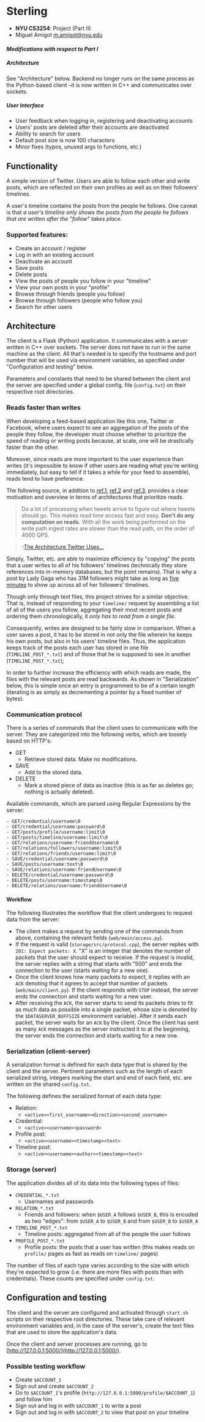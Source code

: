 Sterling
========

- **NYU CS3254**: Project (Part II)
- Miguel Amigot [m.amigot@nyu.edu](m.amigot@nyu.edu)

#### _Modifications with respect to Part I_

##### _Architecture_
See "Architecture" below. Backend no longer runs on the same process as the Python-based client –it is now written in C++ and communicates over sockets.

##### _User Interface_
- User feedback when logging in, registering and deactivating accounts
- Users' posts are deleted after their accounts are deactivated
- Ability to search for users
- Default post size is now 100 characters
- Minor fixes (typos, unused args to functions, etc.)

## Functionality
A simple version of Twitter. Users are able to follow each other and write posts, which are reflected on their own profiles as well as on their followers' timelines.

A user's timeline contains the posts from the people he follows. One caveat is that _a user's timeline only shows the posts from the people he follows that are written after the "follow" takes place._

### Supported features:
- Create an account / register
- Log in with an existing account
- Deactivate an account
- Save posts
- Delete posts
- View the posts of people you follow in your "timeline"
- View your own posts in your "profile"
- Browse through friends (people you follow)
- Browse through followers (people who follow you)
- Search for other users

## Architecture
The client is a Flask (Python) application. It communicates with a server written in C++ over sockets. The server does not have to run in the same machine as the client. All that's needed is to specify the hostname and port number that will be used via environment variables, as specified under "Configuration and testing" below.

Parameters and constants that need to be shared between the client and the server are specified under a global config. file (`config.txt`) on their respective root directories.

### Reads faster than writes
When developing a feed-based application like this one, Twitter or Facebook, where users expect to see an aggregation of the posts of the people they follow, the developer must choose whether to prioritize the speed of reading or writing posts because, at scale, one will be drastically faster than the other.

Moreover, since reads are more important to the user experience than writes (it's impossible to know if other users are reading what you're writing immediately, but easy to tell if it takes a while for your feed to assemble), reads tend to have preference.

The following source, in addition to [ref.1](http://dl.acm.org/citation.cfm?id=1807257), [ref.2](http://www.slideshare.net/nkallen/q-con-3770885/) and [ref.3](https://news.ycombinator.com/item?id=6007650), provides a clear motivation and overview in terms of architectures that prioritize reads.

> Do a lot of processing when tweets arrive to figure out where tweets should go. This makes read time access fast and easy. **Don’t do any computation on reads.** With all the work being performed on the write path ingest rates are slower than the read path, on the order of 4000 QPS.

> -[The Architecture Twitter Uses...](http://highscalability.com/blog/2013/7/8/the-architecture-twitter-uses-to-deal-with-150m-active-users.html)

Simply, Twitter, etc. are able to maximize efficiency by "copying" the posts that a user writes to all of his followers' timelines (technically they store references into in-memory databases, but the point remains). That is why a post by Lady Gaga who has 31M followers might take as long as [five minutes](http://highscalability.com/blog/2013/7/8/the-architecture-twitter-uses-to-deal-with-150m-active-users.html) to show up across all of her followers' timelines.

Though only through text files, this project strives for a similar objective. That is, instead of responding to your `timeline/` request by assembling a list of all of the users you follow, aggregating their most recent posts and ordering them chronologically, it _only has to read from a single file_.

Consequently, writes are designed to be fairly slow in comparison. When a user saves a post, it has to be stored in not only the file wherein he keeps his own posts, but also in his users' timeline files. Thus, the application keeps track of the posts each user has stored in one file (`TIMELINE_POST_*.txt`) and of those that he is supposed to see in another (`TIMELINE_POST_*.txt`);

In order to further increase the efficiency with which reads are made, the files with the relevant posts are read backwards. As shown in "Serialization" below, this is simple once an entry is programmed to be of a certain length (iterating is as simply as decrementing a pointer by a fixed number of bytes).

### Communication protocol
There is a series of commands that the client uses to communicate with the server. They are categorized into the following verbs, which are loosely based on HTTP's:
- GET
  - Retrieve stored data. Make no modifications.
- SAVE
  - Add to the stored data.
- DELETE
  - Mark a stored piece of data as inactive (this is as far as deletes go; nothing is actually deleted).

Available commands, which are parsed using Regular Expressions by the server:
```
- GET/credential/username\0
- GET/credential/username:password\0
- GET/posts/profile/username:limit\0
- GET/posts/timeline/username:limit\0
- GET/relations/username:friendUsername\0
- GET/relations/followers/username:limit\0
- GET/relations/friends/username:limit\0
- SAVE/credential/username:password\0
- SAVE/posts/username:text\0
- SAVE/relations/username:friendUsername\0
- DELETE/credential/username:password\0
- DELETE/posts/username:timestamp\0
- DELETE/relations/username:friendUsername\0
```

#### Workflow
The following illustrates the workflow that the client undergoes to request data from the server:
- The client makes a request by sending one of the commands from above, containing the relevant fields (`web/main/access.py`).
- If the request is valid (`storage/src/protocol.cpp`), the server replies with `201: Expect packets: X`. "X" is an integer that denotes the number of packets that the user should expect to receive. If the request is invalid, the server replies with a string that starts with "500" and ends the connection to the user (starts waiting for a new one).
- Once the client knows how many packets to expect, it replies with an `ACK` denoting that it agrees to accept that number of packets (`web/main/client.py`). If the client responds with `STOP` instead, the server ends the connection and starts waiting for a new user.
- After receiving the `ACK`, the server starts to send its packets (tries to fit as much data as possible into a single packet, whose size is denoted by the `$DATASERVER_BUFFSIZE` environment variable). After it sends each packet, the server waits for an `ACK` by the client. Once the client has sent as many `ACK` messages as the server instructed it to at the beginning, the server ends the connection and starts waiting for a new one.

### Serialization (client-server)
A serialization format is defined for each data type that is shared by the client and the server. Pertinent parameters such as the length of each serialized string, integers marking the start and end of each field, etc. are written on the shared `config.txt`.

The following defines the serialized format of each data type:
- Relation:
  - `<active><first_username><direction><second_username>`
- Credential:
  - `<active><username><password>`
- Profile post:
  - `<active><username><timestamp><text>`
- Timeline post:
  - `<active><username><author><timestamp><text>`

### Storage (server)
The application divides all of its data into the following types of files:
- `CREDENTIAL_*.txt`
  - Usernames and passwords
- `RELATION_*.txt`
  - Friends and followers: when `$USER_A` follows `$USER_B`, this is encoded as two "edges": from `$USER_A` to `$USER_B` and from `$USER_B` to `$USER_A`
- `TIMELINE_POST_*.txt`
  - Timeline posts: aggregated from all of the people the user follows
- `PROFILE_POST_*.txt`
  - Profile posts: the posts that a user has written (this makes reads on `profile/` pages as fast as reads on `timeline/` pages)

The number of files of each type varies according to the size with which they're expected to grow (i.e. there are more files with posts than with credentials). These counts are specified under `config.txt`.

## Configuration and testing
The client and the server are configured and activated through `start.sh` scripts on their respective root directories. These take care of relevant environment variables and, in the case of the server's, create the text files that are used to store the application's data.

Once the client and server processes are running, go to [http://127.0.0.1:5000/](http://127.0.0.1:5000/).

### Possible testing workflow
- Create `$ACCOUNT_1`
- Sign out and create `$ACCOUNT_2`
- Go to `$ACCOUNT_1`'s profile (`http://127.0.0.1:5000/profile/$ACCOUNT_1`) and follow him
- Sign out and log in with `$ACCOUNT_1` to write a post
- Sign out and log in with `$ACCOUNT_2` to view that post on your timeline
